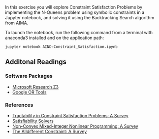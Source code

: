 In this exercise you will explore Constraint Satisfaction Problems by implementing the N-Queens problem using symbolic constraints in a Jupyter notebook, and solving it using the Backtracking Search algorithm from AIMA.

To launch the notebook, run the following command from a terminal with anaconda3 installed and on the application path:

    jupyter notebook AIND-Constraint_Satisfaction.ipynb
    
    
## Additonal Readings
### Software Packages
- [Microsoft Research Z3](https://github.com/Z3Prover/z3/wiki#background)
- [Google OR Tools](https://developers.google.com/optimization/cp/cp_solver)

### References
- [Tractability in Constraint Satisfaction Problems: A Survey](https://hal.archives-ouvertes.fr/hal-01230685)
- [Satisfiability Solvers](https://www.cs.cornell.edu/gomes/papers/satsolvers-kr-handbook.pdf)
- [Non-Convex Mixed-Integer Nonlinear Programming: A Survey](http://www.optimization-online.org/DB_FILE/2012/02/3378.pdf)
- [The Alldifferent Constraint: A Survey](https://www.andrew.cmu.edu/user/vanhoeve/papers/alldiff.pdf)

